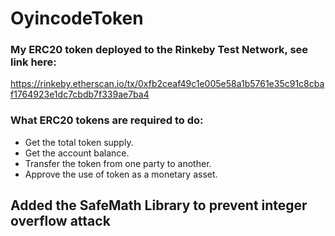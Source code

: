 # OyincodeToken

### My ERC20 token deployed to the Rinkeby Test Network, see link here: 
https://rinkeby.etherscan.io/tx/0xfb2ceaf49c1e005e58a1b5761e35c91c8cbaf1764923e1dc7cbdb7f339ae7ba4

### What ERC20 tokens are required to do:

- Get the total token supply.
- Get the account balance.
- Transfer the token from one party to another.
- Approve the use of token as a monetary asset.

## Added the SafeMath Library to prevent integer overflow attack
